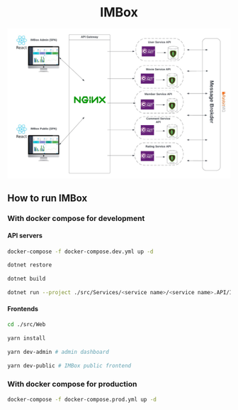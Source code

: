 <h1 align="center">IMBox</h1>

![IMBox-architecture.jpeg](readme-assets/IMBox-architecture.jpeg)

## How to run IMBox

### With docker compose for development

#### API servers

```bash
docker-compose -f docker-compose.dev.yml up -d
```

```bash
dotnet restore
```

```bash
dotnet build
```

```bash
dotnet run --project ./src/Services/<service name>/<service name>.API/IMBox.<service name>.API.csproj --no-build
```

#### Frontends

```bash
cd ./src/Web
```

```bash
yarn install
```

```bash
yarn dev-admin # admin dashboard
```

```bash
yarn dev-public # IMBox public frontend
```

### With docker compose for production

```bash
docker-compose -f docker-compose.prod.yml up -d
```
